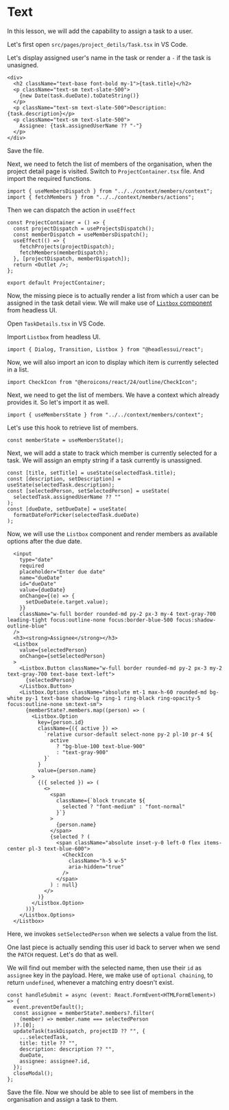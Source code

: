 # Text

In this lesson, we will add the capability to assign a task to a user.

Let's first open `src/pages/project_detils/Task.tsx` in VS Code.

Let's display assigned user's name in the task or render a `-` if the task is unasigned.

```tsx
<div>
  <h2 className="text-base font-bold my-1">{task.title}</h2>
  <p className="text-sm text-slate-500">
    {new Date(task.dueDate).toDateString()}
  </p>
  <p className="text-sm text-slate-500">Description: {task.description}</p>
  <p className="text-sm text-slate-500">
    Assignee: {task.assignedUserName ?? "-"}
  </p>
</div>
```

Save the file.

Next, we need to fetch the list of members of the organisation, when the project detail page is visited. Switch to `ProjectContainer.tsx` file. And import the required functions.

```tsx
import { useMembersDispatch } from "../../context/members/context";
import { fetchMembers } from "../../context/members/actions";
```

Then we can dispatch the action in `useEffect`

```tsx
const ProjectContainer = () => {
  const projectDispatch = useProjectsDispatch();
  const memberDispatch = useMembersDispatch();
  useEffect(() => {
    fetchProjects(projectDispatch);
    fetchMembers(memberDispatch);
  }, [projectDispatch, memberDispatch]);
  return <Outlet />;
};

export default ProjectContainer;
```

Now, the missing piece is to actually render a list from which a user can be assigned in the task detail view. We will make use of [`Listbox` component](https://headlessui.com/react/listbox) from headless UI.

Open `TaskDetails.tsx` in VS Code.

Import `Listbox` from headless UI.

```tsx
import { Dialog, Transition, Listbox } from "@headlessui/react";
```

Now, we will also import an icon to display which item is currently selected in a list.

```tsx
import CheckIcon from "@heroicons/react/24/outline/CheckIcon";
```

Next, we need to get the list of members. We have a context which already provides it. So let's import it as well.

```tsx
import { useMembersState } from "../../context/members/context";
```

Let's use this hook to retrieve list of members.

```tsx
const memberState = useMembersState();
```

Next, we will add a state to track which member is currently selected for a task. We will assign an empty string if a task currently is unassigned.

```tsx
const [title, setTitle] = useState(selectedTask.title);
const [description, setDescription] = useState(selectedTask.description);
const [selectedPerson, setSelectedPerson] = useState(
  selectedTask.assignedUserName ?? ""
);
const [dueDate, setDueDate] = useState(
  formatDateForPicker(selectedTask.dueDate)
);
```

Now, we will use the `Listbox` component and render members as available options after the due date.

```tsx
  <input
    type="date"
    required
    placeholder="Enter due date"
    name="dueDate"
    id="dueDate"
    value={dueDate}
    onChange={(e) => {
      setDueDate(e.target.value);
    }}
    className="w-full border rounded-md py-2 px-3 my-4 text-gray-700 leading-tight focus:outline-none focus:border-blue-500 focus:shadow-outline-blue"
  />
  <h3><strong>Assignee</strong></h3>
  <Listbox
    value={selectedPerson}
    onChange={setSelectedPerson}
  >
    <Listbox.Button className="w-full border rounded-md py-2 px-3 my-2 text-gray-700 text-base text-left">
      {selectedPerson}
    </Listbox.Button>
    <Listbox.Options className="absolute mt-1 max-h-60 rounded-md bg-white py-1 text-base shadow-lg ring-1 ring-black ring-opacity-5 focus:outline-none sm:text-sm">
      {memberState?.members.map((person) => (
        <Listbox.Option
          key={person.id}
          className={({ active }) =>
            `relative cursor-default select-none py-2 pl-10 pr-4 ${
              active
                ? "bg-blue-100 text-blue-900"
                : "text-gray-900"
            }`
          }
          value={person.name}
        >
          {({ selected }) => (
            <>
              <span
                className={`block truncate ${
                  selected ? "font-medium" : "font-normal"
                }`}
              >
                {person.name}
              </span>
              {selected ? (
                <span className="absolute inset-y-0 left-0 flex items-center pl-3 text-blue-600">
                  <CheckIcon
                    className="h-5 w-5"
                    aria-hidden="true"
                  />
                </span>
              ) : null}
            </>
          )}
        </Listbox.Option>
      ))}
    </Listbox.Options>
  </Listbox>
```

Here, we invokes `setSelectedPerson` when we selects a value from the list.

One last piece is actually sending this user id back to server when we send the `PATCH` request. Let's do that as well.

We will find out member with the selected name, then use their `id` as `assignee` key in the payload. Here, we make use of `optional chaining`, to return `undefined`, whenever a matching entry doesn't exist.

```tsx
const handleSubmit = async (event: React.FormEvent<HTMLFormElement>) => {
  event.preventDefault();
  const assignee = memberState?.members?.filter(
    (member) => member.name === selectedPerson
  )?.[0];
  updateTask(taskDispatch, projectID ?? "", {
    ...selectedTask,
    title: title ?? "",
    description: description ?? "",
    dueDate,
    assignee: assignee?.id,
  });
  closeModal();
};
```

Save the file. Now we should be able to see list of members in the organisation and assign a task to them.

